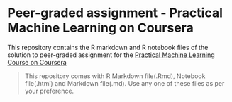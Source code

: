 # Peer-graded assignment - Practical Machine Learning on Coursera

This repository contains the R markdown and R notebook files of the solution to peer-graded assignment for the [Practical Machine Learning Course on Coursera](https://www.coursera.org/learn/practical-machine-learning)

> This repository comes with R Markdown file(.Rmd), Notebook file(.html) and Markdown file(.md). Use any one of these files as per your preference.
